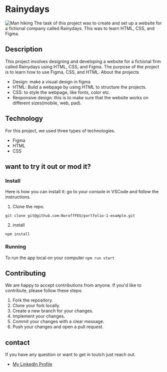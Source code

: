 # Rainydays
![Man hiking](https://images.unsplash.com/photo-1502126324834-38f8e02d7160?q=80&w=2940&auto=format&fit=crop&ixlib=rb-4.0.3&ixid=M3wxMjA3fDB8MHxwaG90by1wYWdlfHx8fGVufDB8fHx8fA%3D%3D)
The task of this project was to create and set up a website for a fictional company called Rainydays. This was to learn HTML, CSS, and Figma.
## Description
This project involves designing and developing a website for a fictional firm called Rainydays using HTML, CSS, and Figma. The purpose of the project is to learn how to use Figma, CSS, and HTML.
About the projects
+ Design: make a visual design in figma
+ HTML: Build a webpage by using HTML to structure the projects.
+ CSS: to style the webpage, like fonts, color etc.
+ Responsive design: this is to make sure that the website works on different sizes(mobile, web, pad).
  
## Technology
For this project, we used three types of technologies.
+ Figma
+ HTML
+ CSS
## want to try it out or mod it?
### Install
Here is how you can install it: go to your console in VSCode and follow the instructions.
1. Clone the repo.
   
`git clone git@github.com:NoroffFEU/portfolio-1-example.git`

2. install

`npm install`

### Running
To run the app local on your computer
`npm run start`

## Contributing
We are happy to accept contributions from anyone. If you'd like to contribute, please follow these steps:

1. Fork the repository.
2. Clone your fork locally.
3. Create a new branch for your changes.
4. Implement your changes.
5. Commit your changes with a clear message.
6. Push your changes and open a pull request.

## contact 
If you have any question or want to get in toutch just reach out. 
+ [My LinkedIn Profile](https://no.linkedin.com/in/andré-strøm-55b425134?trk=people-guest_people_search-card)




